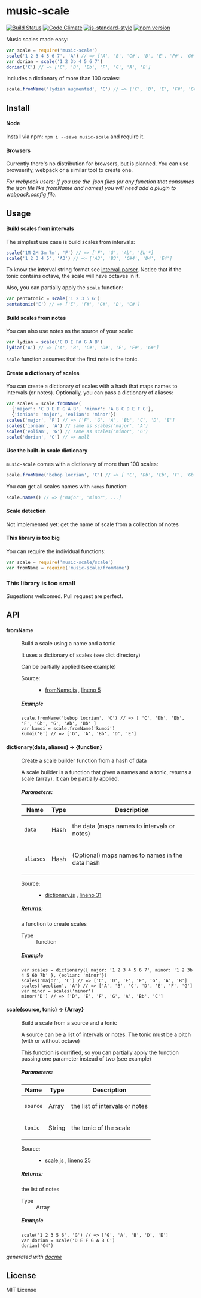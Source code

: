 # music-scale

[![Build Status](https://travis-ci.org/danigb/music-scale.svg?branch=master)](https://travis-ci.org/danigb/music-scale)
[![Code Climate](https://codeclimate.com/github/danigb/music-scale/badges/gpa.svg)](https://codeclimate.com/github/danigb/music-scale)
[![js-standard-style](https://img.shields.io/badge/code%20style-standard-brightgreen.svg?style=flat)](https://github.com/feross/standard)
[![npm version](https://badge.fury.io/js/music-scale.svg)](https://badge.fury.io/js/music-scale)

Music scales made easy:

```js
var scale = require('music-scale')
scale('1 2 3 4 5 6 7', 'A') // => ['A', 'B', 'C#', 'D', 'E', 'F#', 'G#']
var dorian = scale('1 2 3b 4 5 6 7')
dorian('C') // => ['C', 'D', 'Eb', 'F', 'G', 'A', 'B']
```

Includes a dictionary of more than 100 scales:

```js
scale.fromName('lydian augmented', 'C') // => ['C', 'D', 'E', 'F#', 'G#', 'A', 'B']
```


## Install

#### Node

Install via npm: `npm i --save music-scale` and require it.

#### Browsers

Currently there's no distribution for browsers, but is planned. You can use browserify, webpack or a similar tool to create one.

_For webpack users: If you use the .json files (or any function that consumes the json file like fromName and names) you will need add a plugin to webpack.config file._


## Usage

#### Build scales from intervals

The simplest use case is build scales from intervals:

```js
scale('1M 2M 3m 7m', 'F') // => ['F', 'G', 'Ab', 'Eb'º]
scale('1 2 3 4 5', 'A3') // => ['A3', 'B3', 'C#4', 'D4', 'E4']
```

To know the interval string format see [interval-parser](https://github.com/danigb/interval-parser). Notice that if the tonic contains octave, the scale will have octaves in it.

Also, you can partially apply the `scale` function:

```js
var pentatonic = scale('1 2 3 5 6')
pentatonic('E') // => ['E', 'F#', 'G#', 'B', 'C#']
```

#### Build scales from notes

You can also use notes as the source of your scale:

```js
var lydian = scale('C D E F# G A B')
lydian('A') // => ['A', 'B', 'C#', 'D#', 'E', 'F#', 'G#']
```

`scale` function assumes that the first note is the tonic.

#### Create a dictionary of scales

You can create a dictionary of scales with a hash that maps names to intervals (or notes). Optionally, you can pass a dictionary of aliases:

```js
var scales = scale.fromName(
  {'major': 'C D E F G A B', 'minor': 'A B C D E F G'},
  {'ionian': 'major', 'eolian': 'minor'})
scales('major', 'F') // => ['F', 'G', 'A', 'Bb', 'C', 'D', 'E']
scales('ionian', 'A') // same as scales('major', 'A')
scales('eolian', 'G') // same as scales('minor', 'G')
scale('dorian', 'C') // => null
```

#### Use the built-in scale dictionary

`music-scale` comes with a dictionary of more than 100 scales:

```js
scale.fromName('bebop locrian', 'C') // => [ 'C', 'Db', 'Eb', 'F', 'Gb', 'G', 'Ab', 'Bb']
```

You can get all scales names with `names` function:

```js
scale.names() // => ['major', 'minor', ...]
```

#### Scale detection

Not implemented yet: get the name of scale from a collection of notes

#### This library is too big

You can require the individual functions:

```js
var scale = require('music-scale/scale')
var fromName = require('music-scale/fromName')
```

### This library is too small

Sugestions welcomed. Pull request are perfect.

## API

<!-- START docme generated API please keep comment here to allow auto update -->
<!-- DON'T EDIT THIS SECTION, INSTEAD RE-RUN docme TO UPDATE -->

<div>
<div class="jsdoc-githubify">
<section>
<article>
<div class="container-overview">
<dl class="details">
</dl>
</div>
<dl>
<dt>
<h4 class="name" id="fromName"><span class="type-signature"></span>fromName<span class="type-signature"></span></h4>
</dt>
<dd>
<div class="description">
<p>Build a scale using a name and a tonic</p>
<p>It uses a dictionary of scales (see dict directory)</p>
<p>Can be partially applied (see example)</p>
</div>
<dl class="details">
<dt class="tag-source">Source:</dt>
<dd class="tag-source"><ul class="dummy">
<li>
<a href="https://github.com/danigb/music-scale/blob/master/fromName.js">fromName.js</a>
<span>, </span>
<a href="https://github.com/danigb/music-scale/blob/master/fromName.js#L5">lineno 5</a>
</li>
</ul></dd>
</dl>
<h5>Example</h5>
<pre class="prettyprint"><code>scale.fromName('bebop locrian', 'C') // => [ 'C', 'Db', 'Eb', 'F', 'Gb', 'G', 'Ab', 'Bb' ]
var kumoi = scale.fromName('kumoi')
kumoi('G') // => ['G', 'A', 'Bb', 'D', 'E']</code></pre>
</dd>
</dl>
<dl>
<dt>
<h4 class="name" id="dictionary"><span class="type-signature"></span>dictionary<span class="signature">(data, aliases)</span><span class="type-signature"> &rarr; {function}</span></h4>
</dt>
<dd>
<div class="description">
<p>Create a scale builder function from a hash of data</p>
<p>A scale builder is a function that given a names and a tonic, returns
a scale (array). It can be partially applied.</p>
</div>
<h5>Parameters:</h5>
<table class="params">
<thead>
<tr>
<th>Name</th>
<th>Type</th>
<th class="last">Description</th>
</tr>
</thead>
<tbody>
<tr>
<td class="name"><code>data</code></td>
<td class="type">
<span class="param-type">Hash</span>
</td>
<td class="description last"><p>the data (maps names to intervals or notes)</p></td>
</tr>
<tr>
<td class="name"><code>aliases</code></td>
<td class="type">
<span class="param-type">Hash</span>
</td>
<td class="description last"><p>(Optional) maps names to names in the data hash</p></td>
</tr>
</tbody>
</table>
<dl class="details">
<dt class="tag-source">Source:</dt>
<dd class="tag-source"><ul class="dummy">
<li>
<a href="https://github.com/danigb/music-scale/blob/master/dictionary.js">dictionary.js</a>
<span>, </span>
<a href="https://github.com/danigb/music-scale/blob/master/dictionary.js#L31">lineno 31</a>
</li>
</ul></dd>
</dl>
<h5>Returns:</h5>
<div class="param-desc">
<p>a function to create scales</p>
</div>
<dl>
<dt>
Type
</dt>
<dd>
<span class="param-type">function</span>
</dd>
</dl>
<h5>Example</h5>
<pre class="prettyprint"><code>var scales = dictionary({ major: '1 2 3 4 5 6 7', minor: '1 2 3b 4 5 6b 7b' }, {eolian: 'minor'})
scales('major', 'C') // => ['C', 'D', 'E', 'F', 'G', 'A', 'B']
scales('aeolian', 'A') // => ['A', 'B', 'C', 'D', 'E', 'F', 'G']
var minor = scales('minor')
minor('D') // => ['D', 'E', 'F', 'G', 'A', 'Bb', 'C']</code></pre>
</dd>
<dt>
<h4 class="name" id="scale"><span class="type-signature"></span>scale<span class="signature">(source, tonic)</span><span class="type-signature"> &rarr; {Array}</span></h4>
</dt>
<dd>
<div class="description">
<p>Build a scale from a source and a tonic</p>
<p>A source can be a list of intervals or notes. The tonic must be
a pitch (with or without octave)</p>
<p>This function is currified, so you can partially apply the function passing
one parameter instead of two (see example)</p>
</div>
<h5>Parameters:</h5>
<table class="params">
<thead>
<tr>
<th>Name</th>
<th>Type</th>
<th class="last">Description</th>
</tr>
</thead>
<tbody>
<tr>
<td class="name"><code>source</code></td>
<td class="type">
<span class="param-type">Array</span>
</td>
<td class="description last"><p>the list of intervals or notes</p></td>
</tr>
<tr>
<td class="name"><code>tonic</code></td>
<td class="type">
<span class="param-type">String</span>
</td>
<td class="description last"><p>the tonic of the scale</p></td>
</tr>
</tbody>
</table>
<dl class="details">
<dt class="tag-source">Source:</dt>
<dd class="tag-source"><ul class="dummy">
<li>
<a href="https://github.com/danigb/music-scale/blob/master/scale.js">scale.js</a>
<span>, </span>
<a href="https://github.com/danigb/music-scale/blob/master/scale.js#L25">lineno 25</a>
</li>
</ul></dd>
</dl>
<h5>Returns:</h5>
<div class="param-desc">
<p>the list of notes</p>
</div>
<dl>
<dt>
Type
</dt>
<dd>
<span class="param-type">Array</span>
</dd>
</dl>
<h5>Example</h5>
<pre class="prettyprint"><code>scale('1 2 3 5 6', 'G') // => ['G', 'A', 'B', 'D', 'E']
var dorian = scale('D E F G A B C')
dorian('C4')</code></pre>
</dd>
</dl>
</article>
</section>
</div>

*generated with [docme](https://github.com/thlorenz/docme)*
</div>
<!-- END docme generated API please keep comment here to allow auto update -->

## License

MIT License
